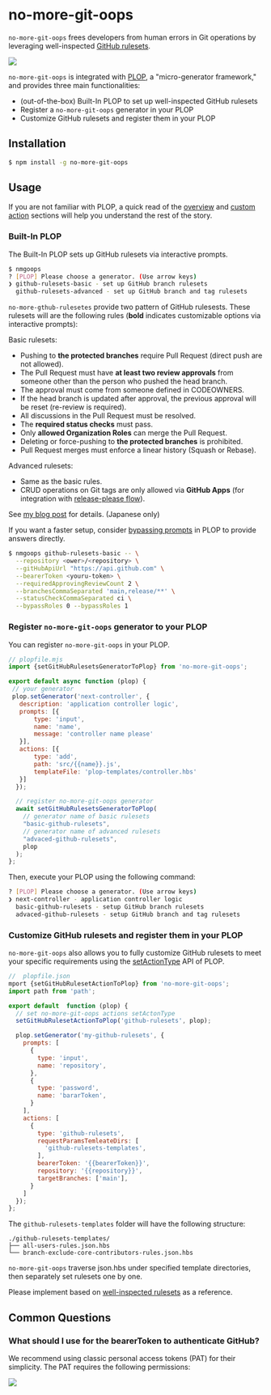 # no-more-git-oops

`no-more-git-oops` frees developers from human errors in Git operations by leveraging well-inspected [GitHub rulesets](https://docs.github.com/en/repositories/configuring-branches-and-merges-in-your-repository/managing-rulesets/about-rulesets).

![](./images/capture-run.png)

`no-more-git-oops` is integrated with [PLOP](https://plopjs.com/), a "micro-generator framework," and provides three main functionalities:

* (out-of-the-box) Built-In PLOP to set up well-inspected GitHub rulesets
* Register a `no-more-git-oops` generator in your PLOP
* Customize GitHub rulesets and register them in your PLOP

## Installation
```bash
$ npm install -g no-more-git-oops
```

## Usage
If you are not familiar with PLOP, a quick read of the [overview](https://plopjs.com/documentation/#your-first-plopfile) and [custom action](https://plopjs.com/documentation/#setactiontype) sections will help you understand the rest of the story.

### Built-In PLOP
The Built-In PLOP sets up GitHub rulesets via interactive prompts.

```bash
$ nmgoops
? [PLOP] Please choose a generator. (Use arrow keys)
❯ github-rulesets-basic - set up GitHub branch rulesets
  github-rulesets-advanced - set up GitHub branch and tag rulesets

```

`no-more-gthub-rulesetes` provide two pattern of GitHub rulesests. These rulesets will are the following rules (**bold** indicates customizable options via interactive prompts):

Basic rulesets:
- Pushing to **the protected branches** require Pull Request (direct push are not allowed).
- The Pull Request must have **at least two review approvals** from someone other than the person who pushed the head branch.
- The approval must come from someone defined in CODEOWNERS.
- If the head branch is updated after approval, the previous approval will be reset (re-review is required).
- All discussions in the Pull Request must be resolved.
- The **required status checks** must pass.
- Only **allowed Organization Roles** can merge the Pull Request.
- Deleting or force-pushing to **the protected branches** is prohibited.
- Pull Request merges must enforce a linear history (Squash or Rebase).

Advanced rulesets:
- Same as the basic rules.
- CRUD operations on Git tags are only allowed via **GitHub Apps** (for integration with [release-please flow](https://github.com/googleapis/release-please)).

See [my blog post](https://zenn.dev/kuritify/articles/github-rulesets) for details. (Japanese only)

If you want a faster setup, consider [bypassing prompts](https://plopjs.com/documentation/#bypassing-prompts) in PLOP to provide answers directly.

```bash
$ nmgoops github-rulesets-basic -- \
  --repository <ower>/<repository> \
  --gitHubApiUrl "https://api.github.com" \
  --bearerToken <youru-token> \
  --requiredApprovingReviewCount 2 \
  --branchesCommaSeparated 'main,release/**' \
  --statusCheckCommaSeparated ci \
  --bypassRoles 0 --bypassRoles 1
```

### Register `no-more-git-oops` generator to your PLOP
You can register `no-more-git-oops` in your PLOP.

```javascript
// plopfile.mjs
import {setGitHubRulesetsGeneratorToPlop} from 'no-more-git-oops';

export default async function (plop) {
 // your generator
 plop.setGenerator('next-controller', {
   description: 'application controller logic',
   prompts: [{
       type: 'input',
       name: 'name',
       message: 'controller name please'
   }],
   actions: [{
       type: 'add',
       path: 'src/{{name}}.js',
       templateFile: 'plop-templates/controller.hbs'
   }]
  });

  // register no-more-git-oops generator
  await setGitHubRulesetsGeneratorToPlop(
    // generator name of basic rulesets
    "basic-github-rulesets",
    // generator name of advanced rulesets
    "advaced-github-rulesets",
    plop
  );
};
```

Then, execute your PLOP using the following command:

```bash
? [PLOP] Please choose a generator. (Use arrow keys)
❯ next-controller - application controller logic
  basic-github-rulesets - setup GitHub branch rulesets
  advaced-github-rulesets - setup GitHub branch and tag rulesets
```

### Customize GitHub rulesets and register them in your PLOP
`no-more-git-oops` also allows you to fully customize GitHub rulesets to meet your specific requirements using the [setActionType](https://plopjs.com/documentation/#setactiontype) API of PLOP.

```javascript
//  plopfile.json
mport {setGitHubRulesetActionToPlop} from 'no-more-git-oops';
import path from 'path';

export default  function (plop) {
  // set no-more-git-oops actions setActonType
  setGitHubRulesetActionToPlop('github-rulesets', plop);

  plop.setGenerator('my-github-rulesets', {
    prompts: [
      {
        type: 'input',
        name: 'repository',
      },
      {
        type: 'password',
        name: 'bararToken',
      }
    ],
    actions: [
      {
        type: 'github-rulesets',
        requestParamsTemleateDirs: [
          'github-rulesets-templates',
        ],
        bearerToken: '{{bearerToken}}',
        repository: '{{repository}}',
        targetBranches: ['main'],
      }
    ]
  });
};

```

The `github-rulesets-templates` folder will have the following structure:

```
./github-rulesets-templates/
├── all-users-rules.json.hbs
└── branch-exclude-core-contributors-rules.json.hbs
```

`no-more-git-oops` traverse json.hbs under specified template directories, then separately set rulesets one by one.

Please implement based on [well-inspected rulesets](https://github.com/kuritify/no-more-git-oops/tree/main/githb-rulesets-templates/basic) as a reference.

## Common Questions
### What should I use for the bearerToken to authenticate GitHub?

We recommend using classic personal access tokens (PAT) for their simplicity. The PAT requires the following permissions:

![](./images/pat-permissions.png)
